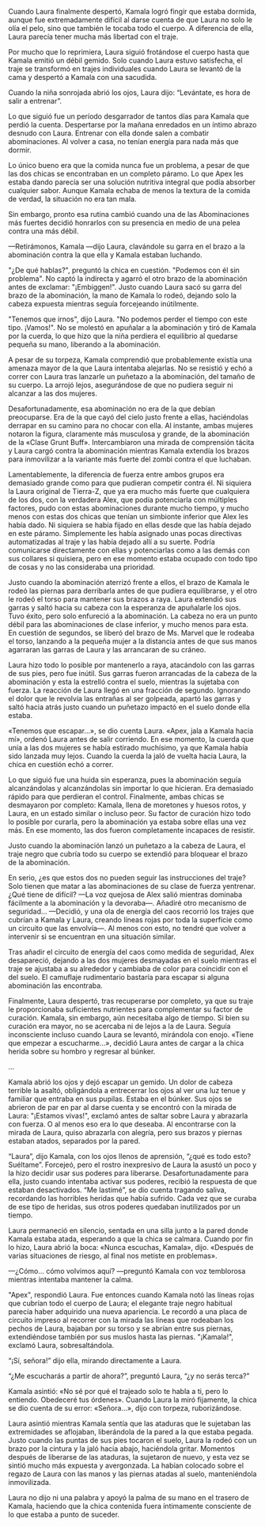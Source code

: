 
Cuando Laura finalmente despertó, Kamala logró fingir que estaba dormida, aunque fue extremadamente difícil al darse cuenta de que Laura no solo le olía el pelo, sino que también le tocaba todo el cuerpo. A diferencia de ella, Laura parecía tener mucha más libertad con el traje.

Por mucho que lo reprimiera, Laura siguió frotándose el cuerpo hasta que Kamala emitió un débil gemido. Solo cuando Laura estuvo satisfecha, el traje se transformó en trajes individuales cuando Laura se levantó de la cama y despertó a Kamala con una sacudida.

Cuando la niña sonrojada abrió los ojos, Laura dijo: “Levántate, es hora de salir a entrenar”.

Lo que siguió fue un período desgarrador de tantos días para Kamala que perdió la cuenta. Despertarse por la mañana enredados en un íntimo abrazo desnudo con Laura. Entrenar con ella donde salen a combatir abominaciones. Al volver a casa, no tenían energía para nada más que dormir.

Lo único bueno era que la comida nunca fue un problema, a pesar de que las dos chicas se encontraban en un completo páramo. Lo que Apex les estaba dando parecía ser una solución nutritiva integral que podía absorber cualquier sabor. Aunque Kamala echaba de menos la textura de la comida de verdad, la situación no era tan mala.

Sin embargo, pronto esa rutina cambió cuando una de las Abominaciones más fuertes decidió honrarlos con su presencia en medio de una pelea contra una más débil.

—Retirámonos, Kamala —dijo Laura, clavándole su garra en el brazo a la abominación contra la que ella y Kamala estaban luchando.

"¿De qué hablas?", preguntó la chica en cuestión. "Podemos con él sin problema". No captó la indirecta y agarró el otro brazo de la abominación antes de exclamar: "¡Embiggen!". Justo cuando Laura sacó su garra del brazo de la abominación, la mano de Kamala lo rodeó, dejando solo la cabeza expuesta mientras seguía forcejeando inútilmente.

"Tenemos que irnos", dijo Laura. "No podemos perder el tiempo con este tipo. ¡Vamos!". No se molestó en apuñalar a la abominación y tiró de Kamala por la cuerda, lo que hizo que la niña perdiera el equilibrio al quedarse pequeña su mano, liberando a la abominación.

A pesar de su torpeza, Kamala comprendió que probablemente existía una amenaza mayor de la que Laura intentaba alejarlas. No se resistió y echó a correr con Laura tras lanzarle un puñetazo a la abominación, del tamaño de su cuerpo. La arrojó lejos, asegurándose de que no pudiera seguir ni alcanzar a las dos mujeres.

Desafortunadamente, esa abominación no era de la que debían preocuparse. Era de la que cayó del cielo justo frente a ellas, haciéndolas derrapar en su camino para no chocar con ella. Al instante, ambas mujeres notaron la figura, claramente más musculosa y grande, de la abominación de la «Clase Grunt Buff». Intercambiaron una mirada de comprensión tácita y Laura cargó contra la abominación mientras Kamala extendía los brazos para inmovilizar a la variante más fuerte del zombi contra el que luchaban.

Lamentablemente, la diferencia de fuerza entre ambos grupos era demasiado grande como para que pudieran competir contra él. Ni siquiera la Laura original de Tierra-Z, que ya era mucho más fuerte que cualquiera de los dos, con la verdadera Alex, que podía potenciarla con múltiples factores, pudo con estas abominaciones durante mucho tiempo, y mucho menos con estas dos chicas que tenían un simbionte inferior que Alex les había dado. Ni siquiera se había fijado en ellas desde que las había dejado en este páramo. Simplemente les había asignado unas pocas directivas automatizadas al traje y las había dejado allí a su suerte. Podría comunicarse directamente con ellas y potenciarlas como a las demás con sus collares si quisiera, pero en ese momento estaba ocupado con todo tipo de cosas y no las consideraba una prioridad.

Justo cuando la abominación aterrizó frente a ellos, el brazo de Kamala le rodeó las piernas para derribarla antes de que pudiera equilibrarse, y el otro le rodeó el torso para mantener sus brazos a raya. Laura extendió sus garras y saltó hacia su cabeza con la esperanza de apuñalarle los ojos. Tuvo éxito, pero solo enfureció a la abominación. La cabeza no era un punto débil para las abominaciones de clase inferior, y mucho menos para esta. En cuestión de segundos, se liberó del brazo de Ms. Marvel que le rodeaba el torso, lanzando a la pequeña mujer a la distancia antes de que sus manos agarraran las garras de Laura y las arrancaran de su cráneo.

Laura hizo todo lo posible por mantenerlo a raya, atacándolo con las garras de sus pies, pero fue inútil. Sus garras fueron arrancadas de la cabeza de la abominación y esta la estrelló contra el suelo, mientras la sujetaba con fuerza. La reacción de Laura llegó en una fracción de segundo. Ignorando el dolor que le revolvía las entrañas al ser golpeada, apartó las garras y saltó hacia atrás justo cuando un puñetazo impactó en el suelo donde ella estaba.

«Tenemos que escapar…», se dio cuenta Laura. «Apex, jala a Kamala hacia mí», ordenó Laura antes de salir corriendo. En ese momento, la cuerda que unía a las dos mujeres se había estirado muchísimo, ya que Kamala había sido lanzada muy lejos. Cuando la cuerda la jaló de vuelta hacia Laura, la chica en cuestión echó a correr.

Lo que siguió fue una huida sin esperanza, pues la abominación seguía alcanzándolas y alcanzándolas sin importar lo que hicieran. Era demasiado rápido para que perdieran el control. Finalmente, ambas chicas se desmayaron por completo: Kamala, llena de moretones y huesos rotos, y Laura, en un estado similar o incluso peor. Su factor de curación hizo todo lo posible por curarla, pero la abominación ya estaba sobre ellas una vez más. En ese momento, las dos fueron completamente incapaces de resistir.

Justo cuando la abominación lanzó un puñetazo a la cabeza de Laura, el traje negro que cubría todo su cuerpo se extendió para bloquear el brazo de la abominación.

En serio, ¿es que estos dos no pueden seguir las instrucciones del traje? Solo tienen que matar a las abominaciones de su clase de fuerza y ​​entrenar. ¿Qué tiene de difícil? —La voz quejosa de Alex salió mientras dominaba fácilmente a la abominación y la devoraba—. Añadiré otro mecanismo de seguridad... —Decidió, y una ola de energía del caos recorrió los trajes que cubrían a Kamala y Laura, creando líneas rojas por toda la superficie como un circuito que las envolvía—. Al menos con esto, no tendré que volver a intervenir si se encuentran en una situación similar.

Tras añadir el circuito de energía del caos como medida de seguridad, Alex desapareció, dejando a las dos mujeres desmayadas en el suelo mientras el traje se ajustaba a su alrededor y cambiaba de color para coincidir con el del suelo. El camuflaje rudimentario bastaría para escapar si alguna abominación las encontraba.

Finalmente, Laura despertó, tras recuperarse por completo, ya que su traje le proporcionaba suficientes nutrientes para complementar su factor de curación. Kamala, sin embargo, aún necesitaba algo de tiempo. Si bien su curación era mayor, no se acercaba ni de lejos a la de Laura. Seguía inconsciente incluso cuando Laura se levantó, mirándola con enojo. «Tiene que empezar a escucharme...», decidió Laura antes de cargar a la chica herida sobre su hombro y regresar al búnker.

…

Kamala abrió los ojos y dejó escapar un gemido. Un dolor de cabeza terrible la asaltó, obligándola a entrecerrar los ojos al ver una luz tenue y familiar que entraba en sus pupilas. Estaba en el búnker. Sus ojos se abrieron de par en par al darse cuenta y se encontró con la mirada de Laura: "¡Estamos vivas!", exclamó antes de saltar sobre Laura y abrazarla con fuerza. O al menos eso era lo que deseaba. Al encontrarse con la mirada de Laura, quiso abrazarla con alegría, pero sus brazos y piernas estaban atados, separados por la pared.

“Laura”, dijo Kamala, con los ojos llenos de aprensión, “¿qué es todo esto? Suéltame”. Forcejeó, pero el rostro inexpresivo de Laura la asustó un poco y la hizo decidir usar sus poderes para liberarse. Desafortunadamente para ella, justo cuando intentaba activar sus poderes, recibió la respuesta de que estaban desactivados. “Me lastimé”, se dio cuenta tragando saliva, recordando las horribles heridas que había sufrido. Cada vez que se curaba de ese tipo de heridas, sus otros poderes quedaban inutilizados por un tiempo.

Laura permaneció en silencio, sentada en una silla junto a la pared donde Kamala estaba atada, esperando a que la chica se calmara. Cuando por fin lo hizo, Laura abrió la boca: «Nunca escuchas, Kamala», dijo. «Después de varias situaciones de riesgo, al final nos metiste en problemas».

—¿Cómo… cómo volvimos aquí? —preguntó Kamala con voz temblorosa mientras intentaba mantener la calma.

"Apex", respondió Laura. Fue entonces cuando Kamala notó las líneas rojas que cubrían todo el cuerpo de Laura; el elegante traje negro habitual parecía haber adquirido una nueva apariencia. Le recordó a una placa de circuito impreso al recorrer con la mirada las líneas que rodeaban los pechos de Laura, bajaban por su torso y se abrían entre sus piernas, extendiéndose también por sus muslos hasta las piernas. "¡Kamala!", exclamó Laura, sobresaltándola.

“¡Sí, señora!” dijo ella, mirando directamente a Laura.

“¿Me escucharás a partir de ahora?”, preguntó Laura, “¿y no serás terca?”

Kamala asintió: «No sé por qué el trajeado solo te habla a ti, pero lo entiendo. Obedeceré tus órdenes». Cuando Laura la miró fijamente, la chica se dio cuenta de su error: «Señora...», dijo con torpeza, ruborizándose.

Laura asintió mientras Kamala sentía que las ataduras que le sujetaban las extremidades se aflojaban, liberándola de la pared a la que estaba pegada. Justo cuando las puntas de sus pies tocaron el suelo, Laura la rodeó con un brazo por la cintura y la jaló hacia abajo, haciéndola gritar. Momentos después de liberarse de las ataduras, la sujetaron de nuevo, y esta vez se sintió mucho más expuesta y avergonzada. La habían colocado sobre el regazo de Laura con las manos y las piernas atadas al suelo, manteniéndola inmovilizada.

Laura no dijo ni una palabra y apoyó la palma de su mano en el trasero de Kamala, haciendo que la chica contenida fuera íntimamente consciente de lo que estaba a punto de suceder.